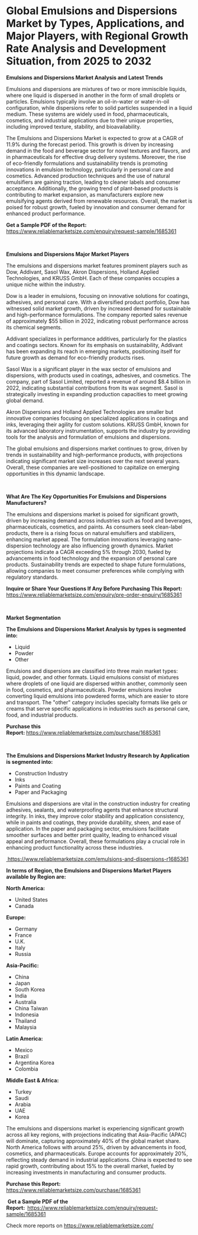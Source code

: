 <p><h1>Global Emulsions and Dispersions Market by Types, Applications, and Major Players, with Regional Growth Rate Analysis and Development Situation, from 2025 to 2032</h1></p><p><strong>Emulsions and Dispersions Market Analysis and Latest Trends</strong></p>
<p><p>Emulsions and dispersions are mixtures of two or more immiscible liquids, where one liquid is dispersed in another in the form of small droplets or particles. Emulsions typically involve an oil-in-water or water-in-oil configuration, while dispersions refer to solid particles suspended in a liquid medium. These systems are widely used in food, pharmaceuticals, cosmetics, and industrial applications due to their unique properties, including improved texture, stability, and bioavailability.</p><p>The Emulsions and Dispersions Market is expected to grow at a CAGR of 11.9% during the forecast period. This growth is driven by increasing demand in the food and beverage sector for novel textures and flavors, and in pharmaceuticals for effective drug delivery systems. Moreover, the rise of eco-friendly formulations and sustainability trends is promoting innovations in emulsion technology, particularly in personal care and cosmetics. Advanced production techniques and the use of natural emulsifiers are gaining traction, leading to cleaner labels and consumer acceptance. Additionally, the growing trend of plant-based products is contributing to market expansion, as manufacturers explore new emulsifying agents derived from renewable resources. Overall, the market is poised for robust growth, fueled by innovation and consumer demand for enhanced product performance.</p></p>
<p><strong>Get a Sample PDF of the Report:&nbsp;</strong> <a href="https://www.reliablemarketsize.com/enquiry/request-sample/1685361?utm_campaign=2444&utm_medium=2&utm_source=Github&utm_content=ia&utm_term=26032025&utm_id=emulsions-and-dispersions">https://www.reliablemarketsize.com/enquiry/request-sample/1685361</a></p>
<p>&nbsp;</p>
<p><strong>Emulsions and Dispersions Major Market Players</strong></p>
<p><p>The emulsions and dispersions market features prominent players such as Dow, Addivant, Sasol Wax, Akron Dispersions, Holland Applied Technologies, and KRUSS GmbH. Each of these companies occupies a unique niche within the industry.</p><p>Dow is a leader in emulsions, focusing on innovative solutions for coatings, adhesives, and personal care. With a diversified product portfolio, Dow has witnessed solid market growth, driven by increased demand for sustainable and high-performance formulations. The company reported sales revenue of approximately $55 billion in 2022, indicating robust performance across its chemical segments.</p><p>Addivant specializes in performance additives, particularly for the plastics and coatings sectors. Known for its emphasis on sustainability, Addivant has been expanding its reach in emerging markets, positioning itself for future growth as demand for eco-friendly products rises.</p><p>Sasol Wax is a significant player in the wax sector of emulsions and dispersions, with products used in coatings, adhesives, and cosmetics. The company, part of Sasol Limited, reported a revenue of around $8.4 billion in 2022, indicating substantial contributions from its wax segment. Sasol is strategically investing in expanding production capacities to meet growing global demand.</p><p>Akron Dispersions and Holland Applied Technologies are smaller but innovative companies focusing on specialized applications in coatings and inks, leveraging their agility for custom solutions. KRUSS GmbH, known for its advanced laboratory instrumentation, supports the industry by providing tools for the analysis and formulation of emulsions and dispersions.</p><p>The global emulsions and dispersions market continues to grow, driven by trends in sustainability and high-performance products, with projections indicating significant market size increases over the next several years. Overall, these companies are well-positioned to capitalize on emerging opportunities in this dynamic landscape.</p></p>
<p>&nbsp;</p>
<p><strong>What Are The Key Opportunities For Emulsions and Dispersions Manufacturers?</strong></p>
<p><p>The emulsions and dispersions market is poised for significant growth, driven by increasing demand across industries such as food and beverages, pharmaceuticals, cosmetics, and paints. As consumers seek clean-label products, there is a rising focus on natural emulsifiers and stabilizers, enhancing market appeal. The formulation innovations leveraging nano-dispersion technology are also influencing growth dynamics. Market projections indicate a CAGR exceeding 5% through 2030, fueled by advancements in food technology and the expansion of personal care products. Sustainability trends are expected to shape future formulations, allowing companies to meet consumer preferences while complying with regulatory standards.</p></p>
<p><strong>Inquire or Share Your Questions If Any Before Purchasing This Report:</strong> <a href="https://www.reliablemarketsize.com/enquiry/pre-order-enquiry/1685361?utm_campaign=2444&utm_medium=2&utm_source=Github&utm_content=ia&utm_term=26032025&utm_id=emulsions-and-dispersions">https://www.reliablemarketsize.com/enquiry/pre-order-enquiry/1685361</a></p>
<p>&nbsp;</p>
<p><strong>Market Segmentation</strong></p>
<p><strong>The Emulsions and Dispersions Market Analysis by types is segmented into:</strong></p>
<p><ul><li>Liquid</li><li>Powder</li><li>Other</li></ul></p>
<p><p>Emulsions and dispersions are classified into three main market types: liquid, powder, and other formats. Liquid emulsions consist of mixtures where droplets of one liquid are dispersed within another, commonly seen in food, cosmetics, and pharmaceuticals. Powder emulsions involve converting liquid emulsions into powdered forms, which are easier to store and transport. The "other" category includes specialty formats like gels or creams that serve specific applications in industries such as personal care, food, and industrial products.</p></p>
<p><strong>Purchase this Report:&nbsp;</strong><a href="https://www.reliablemarketsize.com/purchase/1685361?utm_campaign=2444&utm_medium=2&utm_source=Github&utm_content=ia&utm_term=26032025&utm_id=emulsions-and-dispersions">https://www.reliablemarketsize.com/purchase/1685361</a></p>
<p>&nbsp;</p>
<p><strong>The Emulsions and Dispersions Market Industry Research by Application is segmented into:</strong></p>
<p><ul><li>Construction Industry</li><li>Inks</li><li>Paints and Coating</li><li>Paper and Packaging</li></ul></p>
<p><p>Emulsions and dispersions are vital in the construction industry for creating adhesives, sealants, and waterproofing agents that enhance structural integrity. In inks, they improve color stability and application consistency, while in paints and coatings, they provide durability, sheen, and ease of application. In the paper and packaging sector, emulsions facilitate smoother surfaces and better print quality, leading to enhanced visual appeal and performance. Overall, these formulations play a crucial role in enhancing product functionality across these industries.</p></p>
<p><a href="https://www.reliablemarketsize.com/emulsions-and-dispersions-r1685361?utm_campaign=2444&utm_medium=2&utm_source=Github&utm_content=ia&utm_term=26032025&utm_id=emulsions-and-dispersions">&nbsp;https://www.reliablemarketsize.com/emulsions-and-dispersions-r1685361</a></p>
<p><strong>In terms of Region, the Emulsions and Dispersions Market Players available by Region are:</strong></p>
<p>
    <p> <strong> North America: </strong>
        <ul>
            <li>United States</li>
            <li>Canada</li>
        </ul>
        </p> 
    <p> <strong> Europe: </strong>
        <ul>
            <li>Germany</li>
            <li>France</li>
            <li>U.K.</li>
            <li>Italy</li>
            <li>Russia</li>
        </ul>
        </p> 
    <p> <strong> Asia-Pacific: </strong>
        <ul>
            <li>China</li>
            <li>Japan</li>
            <li>South Korea</li>
            <li>India</li>
            <li>Australia</li>
            <li>China Taiwan</li>
            <li>Indonesia</li>
            <li>Thailand</li>
            <li>Malaysia</li>
        </ul>
        </p> 
    <p> <strong> Latin America: </strong>
        <ul>
            <li>Mexico</li>
            <li>Brazil</li>
            <li>Argentina Korea</li>
            <li>Colombia</li>
        </ul>
        </p> 
    <p> <strong> Middle East & Africa: </strong>
        <ul>
            <li>Turkey</li>
            <li>Saudi</li>
            <li>Arabia</li>
            <li>UAE</li>
            <li>Korea</li>
        </ul>
    </p>
    </p>
<p><p>The emulsions and dispersions market is experiencing significant growth across all key regions, with projections indicating that Asia-Pacific (APAC) will dominate, capturing approximately 40% of the global market share. North America follows with around 25%, driven by advancements in food, cosmetics, and pharmaceuticals. Europe accounts for approximately 20%, reflecting steady demand in industrial applications. China is expected to see rapid growth, contributing about 15% to the overall market, fueled by increasing investments in manufacturing and consumer products.</p></p>
<p><strong>Purchase this Report: </strong><a href="https://www.reliablemarketsize.com/purchase/1685361?utm_campaign=2444&utm_medium=2&utm_source=Github&utm_content=ia&utm_term=26032025&utm_id=emulsions-and-dispersions">https://www.reliablemarketsize.com/purchase/1685361</a></p>
<p>&nbsp;<strong>Get a Sample PDF of the Report:&nbsp;&nbsp;</strong><a href="https://www.reliablemarketsize.com/enquiry/request-sample/1685361?utm_campaign=2444&utm_medium=2&utm_source=Github&utm_content=ia&utm_term=26032025&utm_id=emulsions-and-dispersions">https://www.reliablemarketsize.com/enquiry/request-sample/1685361</a></p>
<p><strong></strong></p>
<p>Check more reports on <a href="https://www.reliablemarketsize.com/?utm_campaign=2444&utm_medium=2&utm_source=Github&utm_content=ia&utm_term=26032025&utm_id=emulsions-and-dispersions">https://www.reliablemarketsize.com/</a></p>